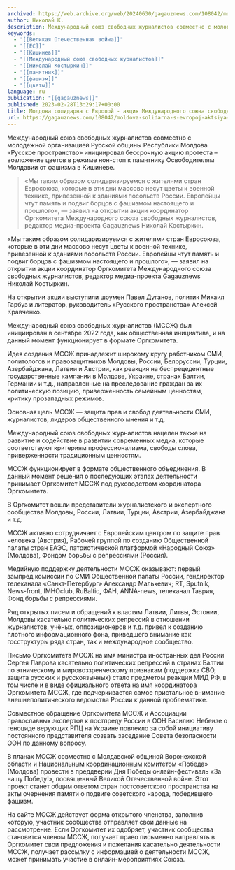 ```yaml
---
archived: https://web.archive.org/web/20240630/gagauznews.com/108042/moldova-solidarna-s-evropoj-aktsiya-mezhdunarodnogo-soyuza-svobodnyh-zhurnalistov-v-kishineve.html
author: Николай К.
description: Международный союз свободных журналистов совместно с молодежной организацией Русской общины Республики Молдова «Русское пространство» инициировал бессрочную акцию протеста – возложение цветов в режиме нон-стоп к памятнику Освободителям Молдавии от фашизма в Кишиневе. «Мы таким образом солидаризируемся с жителями стран Евросоюза, которые в эти дни массово несут цветы к военной технике, привезенной к зданиями посольств России. Европейцы чтут память и подвиг борцов с фашизмом настоящего и прошлого», — заявил на открытии акции координатор Оргкомитета Международного союза свободных журналистов, редактор медиа-проекта Gagauznews Николай Костыркин. На открытии акции выступили шоумен Павел Дуганов, политик Михаил Гарбуз и литератор, руководитель «Русского пространства» Алексей Кравченко. Международный […]
keywords:
  - "[[Великая Отечественная война]]"
  - "[[ЕС]]"
  - "[[Кишинев]]"
  - "[[Международный союз свободных журналистов]]"
  - "[[Николай Костыркин]]"
  - "[[памятник]]"
  - "[[фашизм]]"
  - "[[цветы]]"
language: ru
publication: "[[gagauznews]]"
published: 2023-02-28T13:29:17+00:00
title: Молдова солидарна с Европой - акция Международного союза свободных журналистов в Кишиневе
url: https://gagauznews.com/108042/moldova-solidarna-s-evropoj-aktsiya-mezhdunarodnogo-soyuza-svobodnyh-zhurnalistov-v-kishineve.html
---
```


Международный союз свободных журналистов совместно с молодежной организацией Русской общины Республики Молдова «Русское пространство» инициировал бессрочную акцию протеста – возложение цветов в режиме нон-стоп к памятнику Освободителям Молдавии от фашизма в Кишиневе.

> «Мы таким образом солидаризируемся с жителями стран Евросоюза, которые в эти дни массово несут цветы к военной технике, привезенной к зданиями посольств России. Европейцы чтут память и подвиг борцов с фашизмом настоящего и прошлого», — заявил на открытии акции координатор Оргкомитета Международного союза свободных журналистов, редактор медиа-проекта Gagauznews Николай Костыркин.

«Мы таким образом солидаризируемся с жителями стран Евросоюза, которые в эти дни массово несут цветы к военной технике, привезенной к зданиями посольств России. Европейцы чтут память и подвиг борцов с фашизмом настоящего и прошлого», — заявил на открытии акции координатор Оргкомитета Международного союза свободных журналистов, редактор медиа-проекта Gagauznews Николай Костыркин.

На открытии акции выступили шоумен Павел Дуганов, политик Михаил Гарбуз и литератор, руководитель «Русского пространства» Алексей Кравченко.





Международный союз свободных журналистов (МССЖ) был инициирован в сентябре 2022 года, как общественная инициатива, и на данный момент функционирует в формате Оргкомитета.

Идея создания МССЖ принадлежит широкому кругу работником СМИ, политологов и правозащитников Молдовы, России, Белоруссии, Турции, Азербайджана, Латвии и Австрии, как реакция на беспрецедентные государственные кампании в Молдове, Украине, странах Балтии, Германии и т.д., направленные на преследование граждан за их политическую позицию, приверженность семейным ценностям, критику прозападных режимов.

Основная цель МССЖ — защита прав и свобод деятельности СМИ, журналистов, лидеров общественного мнения и т.д.

Международный союз свободных журналистов нацелен также на развитие и содействие в развитии современных медиа, которые соответствуют критериям профессионализма, свободы слова, приверженности традиционным ценностям.

МССЖ функционирует в формате общественного объединения. В данный момент решения о последующих этапах деятельности принимает Оргкомитет МССЖ под руководством координатора Оргкомитета.

В Оргкомитет вошли представители журналистского и экспертного сообщества Молдовы, России, Латвии, Турции, Австрии, Азербайджана и т.д.

МССЖ активно сотрудничает с Европейским центром по защите прав человека (Австрия), Рабочей группой по созданию Общественной палаты стран ЕАЭС, патриотической платформой «Народный Союз» (Молдова), Фондом борьбы с репрессиями (Россия).

Медийную поддержку деятельности МССЖ оказывают: первый зампред комиссии по СМИ Общественной палаты России, гендиректор телеканала «Санкт-Петербург» Александр Малькевич; RT, Sputnik, News-front, IMHOclub, RuBaltic, ФАН, ANNA-news, телеканал Таврия, Фонд борьбы с репрессиями.

Ряд открытых писем и обращений к властям Латвии, Литвы, Эстонии, Молдовы касательно политических репрессий в отношении журналистов, учёных, оппозиционеров и т.д. привел к созданию плотного информационного фона, приведшего внимание как госструктуры ряда стран, так и международное сообщество.

Письмо Оргкомитета МССЖ на имя министра иностранных дел России Сергея Лаврова касательно политических репрессий в странах Балтии по этническому и мировоззренческому признакам (поддержка СВО, защита русских и русскоязычных) стало предметом реакции МИД РФ, в том числе и в виде официального ответа на имя координатора Оргкомитета МССЖ, где подчеркивается самое пристальное внимание внешнеполитического ведомства России к данной проблематике.

Совместное обращение Оргкомитета МССЖ и Ассоциации православных экспертов к постпреду России в ООН Василию Небензе о геноциде верующих РПЦ на Украине повлекло за собой инициативу постоянного представителя созвать заседание Совета безопасности ООН по данному вопросу.

В планах МССЖ совместно с Молдавской общиной Воронежской области и Национальным координационным комитетом «Победа» (Молдова) провести в преддверии Дня Победы онлайн-фестиваль «За нашу Победу!», посвященный Великой Отечественной войне. Этот проект станет общим ответом стран постсоветского пространства на акты очернения памяти о подвиге советского народа, победившего фашизм.

На сайте МССЖ действует форма открытого членства, заполнив которую, участник сообщества отправляет свои данные на рассмотрение. Если Оргкомитет их одобряет, участник сообщества становится членом МССЖ, получает право письменно направлять в Оргкомитет свои предложения и пожелания касательно деятельности МССЖ, получает рассылку с информацией о деятельности МССЖ, может принимать участие в онлайн-мероприятиях Союза.